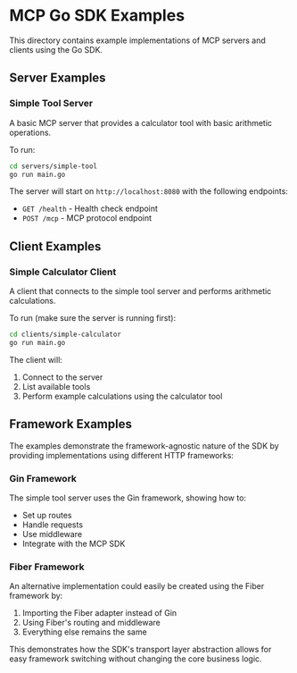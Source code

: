 # MCP Go SDK Examples

This directory contains example implementations of MCP servers and clients using the Go SDK.

## Server Examples

### Simple Tool Server

A basic MCP server that provides a calculator tool with basic arithmetic operations.

To run:
```bash
cd servers/simple-tool
go run main.go
```

The server will start on `http://localhost:8080` with the following endpoints:
- `GET /health` - Health check endpoint
- `POST /mcp` - MCP protocol endpoint

## Client Examples

### Simple Calculator Client

A client that connects to the simple tool server and performs arithmetic calculations.

To run (make sure the server is running first):
```bash
cd clients/simple-calculator
go run main.go
```

The client will:
1. Connect to the server
2. List available tools
3. Perform example calculations using the calculator tool

## Framework Examples

The examples demonstrate the framework-agnostic nature of the SDK by providing implementations using different HTTP frameworks:

### Gin Framework
The simple tool server uses the Gin framework, showing how to:
- Set up routes
- Handle requests
- Use middleware
- Integrate with the MCP SDK

### Fiber Framework
An alternative implementation could easily be created using the Fiber framework by:
1. Importing the Fiber adapter instead of Gin
2. Using Fiber's routing and middleware
3. Everything else remains the same

This demonstrates how the SDK's transport layer abstraction allows for easy framework switching without changing the core business logic. 